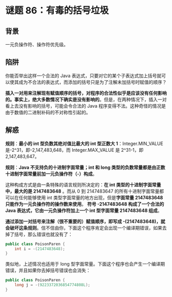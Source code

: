 # 谜题 86：有毒的括号垃圾

## 背景

一元负操作符、操作符优先级。

## 陷阱

你能否举出这样一个合法的 Java 表达式，只要对它的某个子表达式加上括号就可以使其成为不合法的表达式，而添加的括号只是为了注解未加括号时赋值的顺序？  

**插入一对用来注解现有赋值顺序的括号，对程序的合法性似乎是应该没有任何影响的。事实上，绝大多数情况下确实是没有影响的**。但是，在两种情况下，插入一对看上去没有影响的括号，可能会令合法的 Java 程序变得不法。这种奇怪的情况是由于数值的二进制补码的不对称性引起的。

## 解惑

**规则**：**最小的 int 型负数其绝对值比最大的 int 型正数大 1**：Integer.MIN_VALUE 是-2^31，即-2,147,483,648，而 Integer.MAX_VALUE 是 2^31-1，即 2,147,483,647。  

**规则**：**Java 不支持负的十进制字面常量；int 和 long 类型的负数常量都是由正数十进制字面常量前加一元负操作符（-）构成**。

这种构成方式是由一条特殊的语言规则所决定的：**在 int 类型的十进制字面常量中，最大的是 2147483648** 。而从 0 到 2147483647 的所有十进制字面常量都可以在任何能够使用 int 类型字面常量的地方出现，但是**字面常量 2147483648 只能作为一元负操作符的操作数来使用**。 **符号 -2147483648 构成了一个合法的 Java 表达式，它由一元负操作符加上一个 int 型字面常量 2147483648 组成**。

**通过添加一对括号来注解（很不重要的）赋值顺序，即写成 -(2147483648)，就会破坏这条规则**。信不信由你，下面这个程序肯定会出现一个编译期错误，如果去掉了括号，那么错误也就没有了：  

```java
public class PoisonParen {
    int i = -(2147483648);
}
```

类似地，上述情况也适用于 long 型字面常量。下面这个程序也会产生一个编译期错误，并且如果你去掉括号错误也会消失：

```java
public class PoisonParen {
    long j = -(9223372036854774808L);
}  
```

